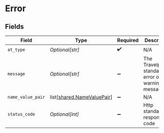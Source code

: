 # Error


## Fields

| Field                                                                  | Type                                                                   | Required                                                               | Description                                                            | Example                                                                |
| ---------------------------------------------------------------------- | ---------------------------------------------------------------------- | ---------------------------------------------------------------------- | ---------------------------------------------------------------------- | ---------------------------------------------------------------------- |
| `at_type`                                                              | *Optional[str]*                                                        | :heavy_check_mark:                                                     | N/A                                                                    | Error                                                                  |
| `message`                                                              | *Optional[str]*                                                        | :heavy_minus_sign:                                                     | The Travelport standardized error or warning message                   |                                                                        |
| `name_value_pair`                                                      | list[[shared.NameValuePair](undefined/models/shared/namevaluepair.md)] | :heavy_minus_sign:                                                     | N/A                                                                    |                                                                        |
| `status_code`                                                          | *Optional[int]*                                                        | :heavy_minus_sign:                                                     | Http standard response code                                            |                                                                        |